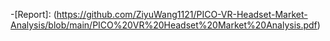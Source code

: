 -[Report]: (https://github.com/ZiyuWang1121/PICO-VR-Headset-Market-Analysis/blob/main/PICO%20VR%20Headset%20Market%20Analysis.pdf)
